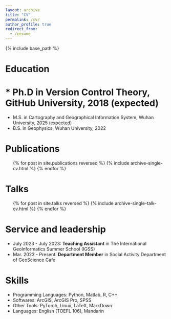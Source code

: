 ```yaml
---
layout: archive
title: "CV"
permalink: /cv/
author_profile: true
redirect_from:
  - /resume
---
```


{% include base_path %}

Education
======
# * Ph.D in Version Control Theory, GitHub University, 2018 (expected)
* M.S. in Cartography and Geographical Information System, Wuhan University, 2025 (expected)
* B.S. in Geophysics, Wuhan University, 2022

Publications
======
  <ul>{% for post in site.publications reversed %}
    {% include archive-single-cv.html %}
  {% endfor %}</ul>
  
Talks
======
  <ul>{% for post in site.talks reversed %}
    {% include archive-single-talk-cv.html  %}
  {% endfor %}</ul>
    
Service and leadership
======
* July 2023 - July 2023: **Teaching Assistant** in The International GeoInformatics Summer School (IGSS)
* Mar. 2023 - Present: **Department Member** in Social Activity Department of GeoScience Cafe

Skills
======
* Programming Languages: Python, Matlab, R, C++
* Softwares: ArcGIS, ArcGIS Pro, SPSS
* Other Tools: PyTorch, Linux, LaTeX, MarkDown
* Languages: English (TOEFL 106), Mandarin
